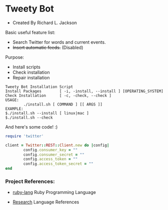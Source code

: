 # Tweety Bot

- Created By Richard L. Jackson

Basic useful feature list:

* Search Twitter for words and current events.
* ~~Insert automatic feeds.~~ (Disabled)

Purpose:

 * Install scripts
 * Check installation
 * Repair installation

```
Tweety Bot Installation Script
Install Packages       	[ -i, -install, --install ] [OPERATING_SYSTEM]
Check Installation     	[ -c, -check, --check ]
USAGE:
       	./install.sh [ COMMAND ] [[ ARGS ]]
EXAMPLE:
$./install.sh --install [ linux|mac ]
$./install.sh --check
```

And here's some code! :)

```ruby
require 'twitter'

client = Twitter::REST::Client.new do |config|
       	config.consumer_key = ""
       	config.consumer_secret = ""
       	config.access_token = ""
       	config.access_token_secret = ""
end
```



### Project References:

 * [ruby-lang](https://www.ruby-lang.org/en/) Ruby Programming Language

 * [Research](https://garagebarge.com/dbresults.php?q=ruby) Language References
